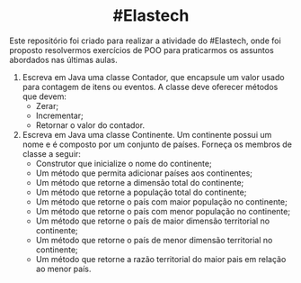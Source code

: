 <h1 align="center"><strong>#Elastech</strong></h1>

Este repositório foi criado para realizar a atividade do #Elastech, onde foi proposto resolvermos exercícios de POO para praticarmos os assuntos abordados nas últimas aulas.
<ol>
<li>Escreva em Java uma classe Contador, que encapsule um valor usado para contagem de
itens ou eventos. A classe deve oferecer métodos que devem:

<ul>
<li>Zerar;</li>
<li>Incrementar;</li>
<li>Retornar o valor do contador.</li>
</ul>

<li>Escreva em Java uma classe Continente. Um continente possui um nome e é composto
por um conjunto de países. Forneça os membros de classe a seguir:

<ul> 
<li>Construtor que inicialize o nome do continente;</li>
<li>Um método que permita adicionar países aos continentes;</li>
<li>Um método que retorne a dimensão total do continente;</li>
<li>Um método que retorne a população total do continente;</li>
<li>Um método que retorne o país com maior população no continente;</li>
<li>Um método que retorne o país com menor população no continente;</li>
<li>Um método que retorne o país de maior dimensão territorial no continente;</li>
<li>Um método que retorne o país de menor dimensão territorial no continente;</li>
<li>Um método que retorne a razão territorial do maior pais em relação ao menor país.</li>
</ul>
</ol>